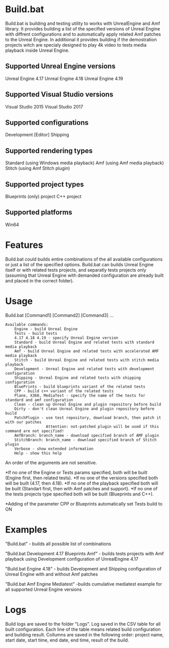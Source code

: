 # Build.bat

Build.bat is building and testing utility to works with UnrealEngine and Amf library.
It provides building a list of the specified versions of Unreal Engine with diffrent configurations and to automatically apply
related Amf patches to the Unreal Engine. In additional it provides building if the demostration projects witch are specialy designed to
play 4k video to tests media playback inside Unreal Engine.

## Supported Unreal Engine versions
Unreal Engine 4.17
Unreal Engine 4.18
Unreal Engine 4.19

## Supported Visual Studio versions
Visual Studio 2015
Visual Studio 2017

## Supported configurations
Development [Editor]
Shipping

## Supported rendering types
Standard (using Windows media playback)
Amf (using  Amf media playback)
Stitch (using Amf Stitch plugin)

## Supported project types
Blueprints (only) project
C++ project

## Supported platforms
Win64

# Features
Build.bat could builds entire combinations of the all available configurations or just a list of the specified options. Build.bat can
builds Unreal Engine itself or with related tests projects, and separatly tests projects only (assuming that Unreal Engine with demanded configuration
are already built and placed in the correct folder).

# Usage
Build.bat [Command1] [Command2] [Command3] ...

    Available commands:
        Engine - build Unreal Engine
        Tests - build tests
        4.17 4.18 4.19 - specify Unreal Engine version
        Standard - build Unreal Engine and related tests with standard media playback
        Amf - build Unreal Engine and related tests with accelerated AMF media playback
        Stitch - build Unreal Engine and related tests with stitch media playback
        Development - Unreal Engine and related tests with development configuration
        Shipping - Unreal Engine and related tests with shipping configuration
        BluePrints - build blueprints variant of the related tests
        CPP - build c++ variant of the related tests
        Plane, X360, MediaTest - specify the name of the tests for standard and amf configuration
        Clean - clean up Unreal Engine and plugin repository before build
        Dirty - don't clean Unreal Engine and plugin repository before build
        PatchPlugin - use test repository, download branch, then patch it with our patches
                      Attention: not-patched plugin will be used if this command are not specified!
        AmfBranch: branch_name - download specified branch of AMF plugin
        StitchBranch: branch_name - download specified branch of Stitch plugin
        Verbose - show extended information
        Help - show this help

  An order of the arguments are not sensitive.

  *If no one of the Engine or Tests params specified, both will be built (Engine first, then related tests).
  *If no one of the versions specified both will be built (4.17, then 4.18).
  *If no one of the playback specified both will be built (Standart first, then with Amf patches and support).
  *If no one of the tests projects type specified both will be built (Blueprints and C++).

  *Adding of the parameter CPP or Blueprints automatically set Tests build to ON

# Examples
"Build.bat" - builds all possible list of combinations

"Build.bat Development 4.17 Blueprints Amf" - builds tests projects with Amf playback using Development configuration of UnrealEngine 4.17

"Build.bat Engine 4.18" - builds Development and Shipping configuration of Unreal Engine with and without Amf patches

"Build.bat Amf Engine Mediatest" -builds cumulative mediatest example for all supported Unreal Engine versions

# Logs
Build logs are saved to the folder "Logs". Log saved in the CSV table for all built configuration.
Each line of the table means related build configuration and building result.
Collumns are saved in the following order:
project name, start date, start time, end date, end time, result of the build.